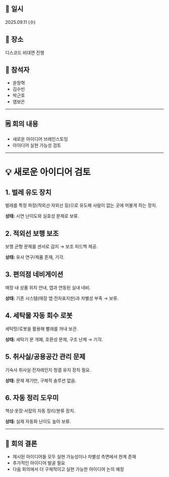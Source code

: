 ## 📅 일시
2025.09.11 (수)

## 📍 장소
디스코드 비대면 진행 

## 👥 참석자
- 윤창혁 
- 김수빈
- 박근호 
- 염보은

---

## 🗒️ 회의 내용
- 새로운 아이디어 브레인스토밍
- 아이디어 실현 가능성 검토

---

# 💡 새로운 아이디어 검토

## 1. 벌레 유도 장치
벌레를 특정 파장(적외선·자외선 등)으로 유도해 사람이 없는 곳에 머물게 하는 장치.

**상태:** 시연 난이도와 실효성 문제로 보류.

## 2. 적외선 보행 보조
보행 균형 문제를 센서로 감지 → 보조 피드백 제공.

**상태:** 유사 연구/제품 존재, 기각.

## 3. 편의점 네비게이션
매장 내 상품 위치 안내, 앱과 연동된 실내 네비.

**상태:** 기존 시스템(매장 앱·전자표지판)과 차별성 부족 → 보류.

## 4. 세탁물 자동 회수 로봇
세탁망/로봇을 활용해 빨래를 꺼내 보관.

**상태:** 세탁기 문 개폐, 호환성 문제, 구조 난제 → 기각.

## 5. 취사실/공용공간 관리 문제
기숙사 취사실·전자레인지 청결 유지 장치 필요.

**상태:** 문제 제기만, 구체적 솔루션 없음.

## 6. 자동 정리 도우미
책상·옷장·서랍의 자동 정리/분류 장치.

**상태:** 실제 자동화 난이도 높아 보류.

---

## 📝 회의 결론
- 제시된 아이디어들 모두 실현 가능성이나 차별성 측면에서 한계 존재
- 추가적인 아이디어 발굴 필요
- 다음 회의에서 더 구체적이고 실현 가능한 아이디어 논의 예정